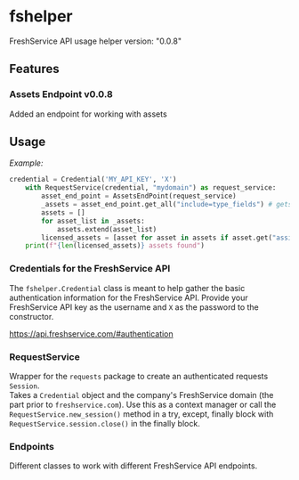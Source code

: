 # fshelper
FreshService API usage helper version: "0.0.8"

## Features
### Assets Endpoint v0.0.8
  Added an endpoint for working with assets

## Usage
*Example:*
```python
credential = Credential('MY_API_KEY', 'X')
    with RequestService(credential, "mydomain") as request_service:
        asset_end_point = AssetsEndPoint(request_service)
        _assets = asset_end_point.get_all("include=type_fields") # gets the type_fields in the response data
        assets = []
        for asset_list in _assets:
            assets.extend(asset_list)
        licensed_assets = [asset for asset in assets if asset.get("assigned_on") is not None]
    print(f"{len(licensed_assets)} assets found")
```

### Credentials for the FreshService API
The `fshelper.Credential` class is meant to help gather the basic authentication information for the FreshService API.
Provide your FreshService API key as the username and `X` as the password to the constructor.

https://api.freshservice.com/#authentication

### RequestService
Wrapper for the `requests` package to create an authenticated requests `Session`.   
Takes a `Credential` object and the company's FreshService domain (the part prior to `freshservice.com`).
Use this as a context manager or call the `RequestService.new_session()` method in a try, except, finally block with
`RequestService.session.close()` in the finally block.


### Endpoints
Different classes to work with different FreshService API endpoints.
